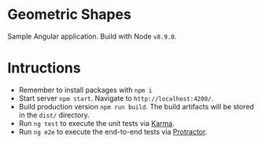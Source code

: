 # Geometric Shapes

Sample Angular application. Build with Node `v8.9.0`.

# Intructions

* Remember to install packages with `npm i`
* Start server `npm start`. Navigate to `http://localhost:4200/`.
* Build production version `npm run build`. The build artifacts will be stored in the `dist/` directory.
* Run `ng test` to execute the unit tests via [Karma](https://karma-runner.github.io).
* Run `ng e2e` to execute the end-to-end tests via [Protractor](http://www.protractortest.org/).
